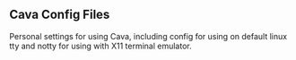 ## Cava Config Files
Personal settings for using Cava, including config for using on default linux tty and notty for using with X11 terminal emulator.
